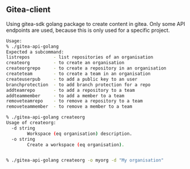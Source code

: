 ## Gitea-client
Using gitea-sdk golang package to create content in gitea.
Only some API endpoints are used, because this is only used for a specific project.

```bash
Usage:
% ./gitea-api-golang                                           
Expected a subcommand:
listrepos         - list repositories of an organisation
createorg         - to create an organisation
createorgrepo     - to create a repository in an organisation
createteam        - to create a team in an organisation
createuserpub     - to add a public key to an user
branchprotection  - to add branch protection for a repo
addteamrepo       - to add a repository to a team
addteammember     - to add a member to a team
removeteamrepo    - to remove a repository to a team
removeteammember  - to remove a member to a team

% ./gitea-api-golang createorg
Usage of createorg:
  -d string
        Workspace (eq organisation) description.
  -o string
        Create a workspace (eq organisation).


% ./gitea-api-golang createorg -o myorg -d "My organisation"
```
